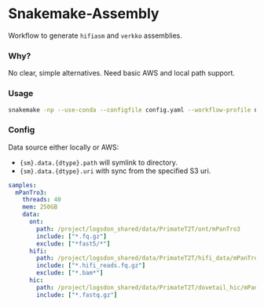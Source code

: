# Snakemake-Assembly
Workflow to generate `hifiasm` and `verkko` assemblies.

### Why?
No clear, simple alternatives.
Need basic AWS and local path support.


### Usage
```bash
snakemake -np --use-conda --configfile config.yaml --workflow-profile none
```

### Config
Data source either locally or AWS:
* `{sm}.data.{dtype}.path` will symlink to directory.
* `{sm}.data.{dtype}.uri` with sync from the specified S3 uri.

```yaml
samples:
  mPanTro3:
    threads: 40
    mem: 250GB
    data:
      ont:
        path: /project/logsdon_shared/data/PrimateT2T/ont/mPanTro3
        include: ["*.fq.gz"]
        exclude: ["*fast5/*"]
      hifi:
        path: /project/logsdon_shared/data/PrimateT2T/hifi_data/mPanTro3
        include: ["*.hifi_reads.fq.gz"]
        exclude: ["*.bam*"]
      hic:
        path: /project/logsdon_shared/data/PrimateT2T/dovetail_hic/mPanTro3
        include: ["*.fastq.gz"]

```
